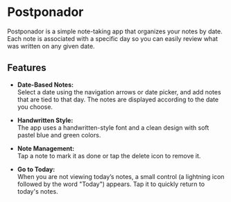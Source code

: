 # Postponador

Postponador is a simple note-taking app that organizes your notes by date. Each note is associated with a specific day so you can easily review what was written on any given date.

## Features

- **Date-Based Notes:**  
  Select a date using the navigation arrows or date picker, and add notes that are tied to that day. The notes are displayed according to the date you choose.

- **Handwritten Style:**  
  The app uses a handwritten-style font and a clean design with soft pastel blue and green colors.

- **Note Management:**  
  Tap a note to mark it as done or tap the delete icon to remove it.

- **Go to Today:**  
  When you are not viewing today’s notes, a small control (a lightning icon followed by the word "Today") appears. Tap it to quickly return to today's notes.
